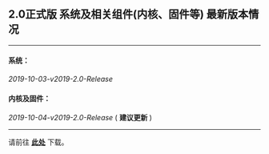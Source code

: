 ## 2.0正式版 系统及相关组件(内核、固件等) 最新版本情况

----

#### 系统：

*2019-10-03-v2019-2.0-Release*

#### 内核及固件：

*2019-10-04-v2019-2.0-Release* ( **建议更新** )

----

请前往 **[此处](./README.md#6%E4%B8%8B%E8%BD%BD%E5%9C%B0%E5%9D%80)** 下载。
